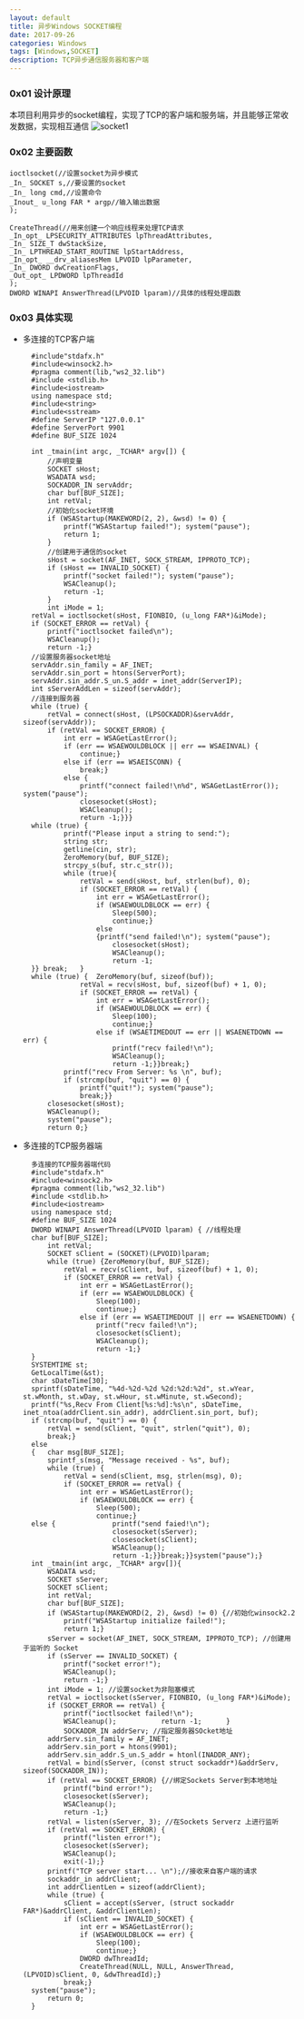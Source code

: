 ```yaml
---
layout: default
title: 异步Windows SOCKET编程
date: 2017-09-26
categories: Windows
tags: [Windows,SOCKET]
description: TCP异步通信服务器和客户端
---
```


### 0x01 设计原理
本项目利用异步的socket编程，实现了TCP的客户端和服务端，并且能够正常收发数据，实现相互通信
![socket1](http://101.132.99.228/post_img/socket1.png)

### 0x02 主要函数
    
    ioctlsocket(//设置socket为异步模式
    _In_ SOCKET s,//要设置的socket
    _In_ long cmd,//设置命令
    _Inout_ u_long FAR * argp//输入输出数据
    );

    CreateThread(//用来创建一个响应线程来处理TCP请求
    _In_opt_ LPSECURITY_ATTRIBUTES lpThreadAttributes,
    _In_ SIZE_T dwStackSize,
    _In_ LPTHREAD_START_ROUTINE lpStartAddress,
    _In_opt_ __drv_aliasesMem LPVOID lpParameter,
    _In_ DWORD dwCreationFlags,
    _Out_opt_ LPDWORD lpThreadId
    );
    DWORD WINAPI AnswerThread(LPVOID lparam)//具体的线程处理函数

### 0x03 具体实现

* 多连接的TCP客户端

        #include"stdafx.h"
        #include<winsock2.h>
        #pragma comment(lib,"ws2_32.lib")
        #include <stdlib.h>
        #include<iostream>
        using namespace std;
        #include<string>
        #include<sstream>
        #define ServerIP "127.0.0.1"
        #define ServerPort 9901
        #define BUF_SIZE 1024

        int _tmain(int argc, _TCHAR* argv[]) {
            //声明变量
            SOCKET sHost;
            WSADATA wsd;
            SOCKADDR_IN servAddr;
            char buf[BUF_SIZE];
            int retVal;
            //初始化socket环境
            if (WSAStartup(MAKEWORD(2, 2), &wsd) != 0) {
                printf("WSAStartup failed!"); system("pause");
                return 1;
            }
            //创建用于通信的socket
            sHost = socket(AF_INET, SOCK_STREAM, IPPROTO_TCP);
            if (sHost == INVALID_SOCKET) {
                printf("socket failed!"); system("pause");
                WSACleanup();
                return -1;
            }
            int iMode = 1;
        retVal = ioctlsocket(sHost, FIONBIO, (u_long FAR*)&iMode);
        if (SOCKET_ERROR == retVal) {
            printf("ioctlsocket failed\n");
            WSACleanup();
            return -1;}
        //设置服务器socket地址
        servAddr.sin_family = AF_INET;
        servAddr.sin_port = htons(ServerPort);
        servAddr.sin_addr.S_un.S_addr = inet_addr(ServerIP);
        int sServerAddLen = sizeof(servAddr);
        //连接到服务器
        while (true) {
            retVal = connect(sHost, (LPSOCKADDR)&servAddr, sizeof(servAddr));
            if (retVal == SOCKET_ERROR) {
                int err = WSAGetLastError();
                if (err == WSAEWOULDBLOCK || err == WSAEINVAL) {
                    continue;}
                else if (err == WSAEISCONN) {
                    break;}
                else {
                    printf("connect failed!\n%d", WSAGetLastError()); system("pause");
                    closesocket(sHost);
                    WSACleanup();
                    return -1;}}}
        while (true) {
                printf("Please input a string to send:");
                string str;
                getline(cin, str);
                ZeroMemory(buf, BUF_SIZE);
                strcpy_s(buf, str.c_str());
                while (true){
                    retVal = send(sHost, buf, strlen(buf), 0);
                    if (SOCKET_ERROR == retVal) {
                        int err = WSAGetLastError();
                        if (WSAEWOULDBLOCK == err) {
                            Sleep(500);
                            continue;}
                        else
                        {printf("send failed!\n"); system("pause");
                            closesocket(sHost);
                            WSACleanup();
                            return -1;
        }} break;   }
        while (true) {  ZeroMemory(buf, sizeof(buf));
                    retVal = recv(sHost, buf, sizeof(buf) + 1, 0);
                    if (SOCKET_ERROR == retVal) {
                        int err = WSAGetLastError();
                        if (WSAEWOULDBLOCK == err) {
                            Sleep(100);
                            continue;}
                        else if (WSAETIMEDOUT == err || WSAENETDOWN == err) {
                            printf("recv failed!\n");
                            WSACleanup();
                            return -1;}}break;}
                printf("recv From Server: %s \n", buf);
                if (strcmp(buf, "quit") == 0) {
                    printf("quit!"); system("pause");
                    break;}}
            closesocket(sHost);
            WSACleanup();
            system("pause");
            return 0;}

* 多连接的TCP服务器端

        多连接的TCP服务器端代码
        #include"stdafx.h"
        #include<winsock2.h>
        #pragma comment(lib,"ws2_32.lib")
        #include <stdlib.h>
        #include<iostream>
        using namespace std;
        #define BUF_SIZE 1024
        DWORD WINAPI AnswerThread(LPVOID lparam) { //线程处理
        char buf[BUF_SIZE];
            int retVal;
            SOCKET sClient = (SOCKET)(LPVOID)lparam;
            while (true) {ZeroMemory(buf, BUF_SIZE);
                retVal = recv(sClient, buf, sizeof(buf) + 1, 0);
                if (SOCKET_ERROR == retVal) {
                    int err = WSAGetLastError();
                    if (err == WSAEWOULDBLOCK) {
                        Sleep(100);
                        continue;}
                    else if (err == WSAETIMEDOUT || err == WSAENETDOWN) {
                        printf("recv failed!\n");
                        closesocket(sClient);
                        WSACleanup();
                        return -1;}
        }
        SYSTEMTIME st;
        GetLocalTime(&st);
        char sDateTime[30];
        sprintf(sDateTime, "%4d-%2d-%2d %2d:%2d:%2d", st.wYear, st.wMonth, st.wDay, st.wHour, st.wMinute, st.wSecond);
        printf("%s,Recv From Client[%s:%d]:%s\n", sDateTime, inet_ntoa(addrClient.sin_addr), addrClient.sin_port, buf);
        if (strcmp(buf, "quit") == 0) {
            retVal = send(sClient, "quit", strlen("quit"), 0);
            break;}
        else
        {   char msg[BUF_SIZE];
            sprintf_s(msg, "Message received - %s", buf);
            while (true) {
                retVal = send(sClient, msg, strlen(msg), 0);
                if (SOCKET_ERROR == retVal) {
                    int err = WSAGetLastError();
                    if (WSAEWOULDBLOCK == err) {
                        Sleep(500);
                        continue;}
        else {              printf("send faied!\n");
                            closesocket(sServer);
                            closesocket(sClient);
                            WSACleanup();
                            return -1;}}break;}}system("pause");}
        int _tmain(int argc, _TCHAR* argv[]){
            WSADATA wsd;
            SOCKET sServer;
            SOCKET sClient;
            int retVal;
            char buf[BUF_SIZE]; 
            if (WSAStartup(MAKEWORD(2, 2), &wsd) != 0) {//初始化winsock2.2
                printf("WSAStartup initialize failed!");
                return 1;}
            sServer = socket(AF_INET, SOCK_STREAM, IPPROTO_TCP); //创建用于监听的 Socket
            if (sServer == INVALID_SOCKET) {
                printf("socket error!");
                WSACleanup();
                return -1;}
            int iMode = 1; //设置socket为非阻塞模式
            retVal = ioctlsocket(sServer, FIONBIO, (u_long FAR*)&iMode);
            if (SOCKET_ERROR == retVal) {
                printf("ioctlsocket failed!\n");
                WSACleanup();           return -1;      }
                SOCKADDR_IN addrServ; //指定服务器SOcket地址
            addrServ.sin_family = AF_INET;
            addrServ.sin_port = htons(9901);
            addrServ.sin_addr.S_un.S_addr = htonl(INADDR_ANY);
            retVal = bind(sServer, (const struct sockaddr*)&addrServ, sizeof(SOCKADDR_IN));
            if (retVal == SOCKET_ERROR) {//绑定Sockets Server到本地地址
                printf("bind error!");
                closesocket(sServer);
                WSACleanup();
                return -1;}
            retVal = listen(sServer, 3); //在Sockets Serverz 上进行监听
            if (retVal == SOCKET_ERROR) {
                printf("listen error!");
                closesocket(sServer);
                WSACleanup();
                exit(-1);}
            printf("TCP server start... \n");//接收来自客户端的请求
            sockaddr_in addrClient;
            int addrClientLen = sizeof(addrClient);
            while (true) {
                sClient = accept(sServer, (struct sockaddr FAR*)&addrClient, &addrClientLen);
                if (sClient == INVALID_SOCKET) {
                    int err = WSAGetLastError();
                    if (WSAEWOULDBLOCK == err) {
                        Sleep(100);
                        continue;}
                    DWORD dwThreadId;
                    CreateThread(NULL, NULL, AnswerThread, (LPVOID)sClient, 0, &dwThreadId);}
                break;}
        system("pause");
            return 0;
        }









